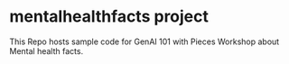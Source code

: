 # mentalhealthfacts project
This Repo hosts sample code for GenAI 101 with Pieces Workshop about Mental health facts.
